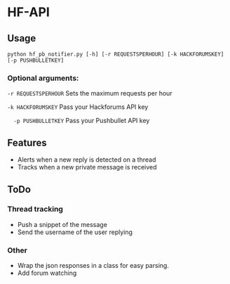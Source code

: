 # HF-API
## Usage
`python hf_pb_notifier.py [-h] [-r REQUESTSPERHOUR] [-k HACKFORUMSKEY]
                         [-p PUSHBULLETKEY]`

### Optional arguments:
  `-r REQUESTSPERHOUR`
                        Sets the maximum requests per hour
                        
  `-k HACKFORUMSKEY`
                        Pass your Hackforums API key
                        
`  -p PUSHBULLETKEY`
                        Pass your Pushbullet API key
                        
## Features
- Alerts when a new reply is detected on a thread 
- Tracks when a new private message is received

## ToDo
### Thread tracking
- Push a snippet of the message
- Send the username of the user replying
### Other
- Wrap the json responses in a class for easy parsing.
- Add forum watching
